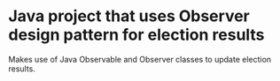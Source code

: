 # Java project that uses Observer design pattern for election results
Makes use of Java Observable and Observer classes to update election results.
